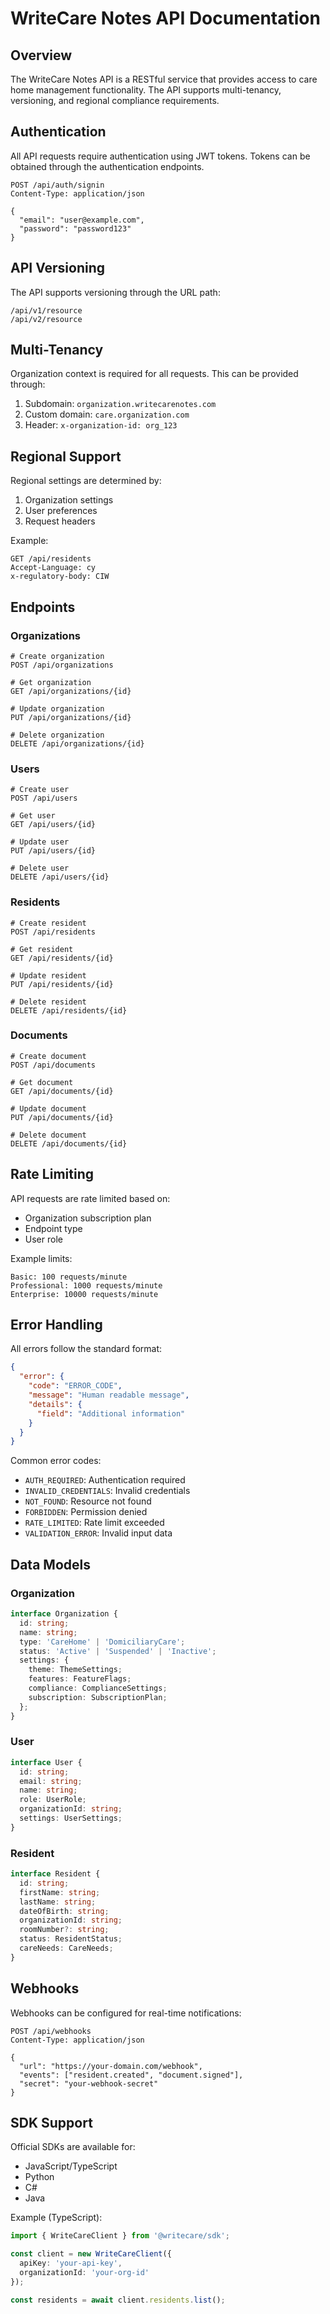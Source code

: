# WriteCare Notes API Documentation

## Overview

The WriteCare Notes API is a RESTful service that provides access to care home management functionality. The API supports multi-tenancy, versioning, and regional compliance requirements.

## Authentication

All API requests require authentication using JWT tokens. Tokens can be obtained through the authentication endpoints.

```http
POST /api/auth/signin
Content-Type: application/json

{
  "email": "user@example.com",
  "password": "password123"
}
```

## API Versioning

The API supports versioning through the URL path:

```
/api/v1/resource
/api/v2/resource
```

## Multi-Tenancy

Organization context is required for all requests. This can be provided through:

1. Subdomain: `organization.writecarenotes.com`
2. Custom domain: `care.organization.com`
3. Header: `x-organization-id: org_123`

## Regional Support

Regional settings are determined by:

1. Organization settings
2. User preferences
3. Request headers

Example:
```http
GET /api/residents
Accept-Language: cy
x-regulatory-body: CIW
```

## Endpoints

### Organizations

```http
# Create organization
POST /api/organizations

# Get organization
GET /api/organizations/{id}

# Update organization
PUT /api/organizations/{id}

# Delete organization
DELETE /api/organizations/{id}
```

### Users

```http
# Create user
POST /api/users

# Get user
GET /api/users/{id}

# Update user
PUT /api/users/{id}

# Delete user
DELETE /api/users/{id}
```

### Residents

```http
# Create resident
POST /api/residents

# Get resident
GET /api/residents/{id}

# Update resident
PUT /api/residents/{id}

# Delete resident
DELETE /api/residents/{id}
```

### Documents

```http
# Create document
POST /api/documents

# Get document
GET /api/documents/{id}

# Update document
PUT /api/documents/{id}

# Delete document
DELETE /api/documents/{id}
```

## Rate Limiting

API requests are rate limited based on:

- Organization subscription plan
- Endpoint type
- User role

Example limits:
```
Basic: 100 requests/minute
Professional: 1000 requests/minute
Enterprise: 10000 requests/minute
```

## Error Handling

All errors follow the standard format:

```json
{
  "error": {
    "code": "ERROR_CODE",
    "message": "Human readable message",
    "details": {
      "field": "Additional information"
    }
  }
}
```

Common error codes:
- `AUTH_REQUIRED`: Authentication required
- `INVALID_CREDENTIALS`: Invalid credentials
- `NOT_FOUND`: Resource not found
- `FORBIDDEN`: Permission denied
- `RATE_LIMITED`: Rate limit exceeded
- `VALIDATION_ERROR`: Invalid input data

## Data Models

### Organization
```typescript
interface Organization {
  id: string;
  name: string;
  type: 'CareHome' | 'DomiciliaryCare';
  status: 'Active' | 'Suspended' | 'Inactive';
  settings: {
    theme: ThemeSettings;
    features: FeatureFlags;
    compliance: ComplianceSettings;
    subscription: SubscriptionPlan;
  };
}
```

### User
```typescript
interface User {
  id: string;
  email: string;
  name: string;
  role: UserRole;
  organizationId: string;
  settings: UserSettings;
}
```

### Resident
```typescript
interface Resident {
  id: string;
  firstName: string;
  lastName: string;
  dateOfBirth: string;
  organizationId: string;
  roomNumber?: string;
  status: ResidentStatus;
  careNeeds: CareNeeds;
}
```

## Webhooks

Webhooks can be configured for real-time notifications:

```http
POST /api/webhooks
Content-Type: application/json

{
  "url": "https://your-domain.com/webhook",
  "events": ["resident.created", "document.signed"],
  "secret": "your-webhook-secret"
}
```

## SDK Support

Official SDKs are available for:

- JavaScript/TypeScript
- Python
- C#
- Java

Example (TypeScript):
```typescript
import { WriteCareClient } from '@writecare/sdk';

const client = new WriteCareClient({
  apiKey: 'your-api-key',
  organizationId: 'your-org-id'
});

const residents = await client.residents.list();
``` 